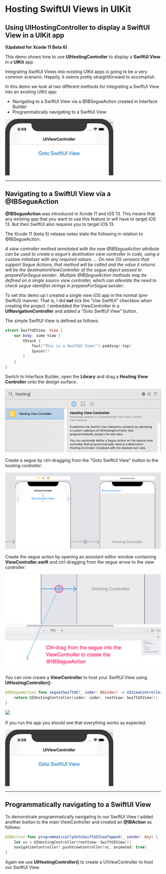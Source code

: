 # Hosting SwiftUI Views in UIKit
## Using UIHostingController to display a SwiftUI View in a UIKit app
**(Updated for Xcode 11 Beta 6)**

This demo shows how to use **UIHostingController** to display a **SwiftUI View** in a **UIKit** app.

Integrating SwiftUI Views into existing UIKit apps is going to be a very common scenario. Happily, it seems pretty straightforward to accomplish.

In this demo we look at two different methods for integrating a SwiftUI View into an existing UIKit app:

* Navigating to a SwiftUI View via a @IBSegueAction created in Interface Builder 
* Programmatically navigating to a SwiftUI View

![](./readme-assets/final01.gif)

___

## Navigating to a SwiftUI View via a @IBSegueAction
**@IBSegueAction** was introduced in Xcode 11 and iOS 13. This means that any existing app that you want to use this feature in will have 
to target iOS 13. But then SwiftUI also requires you to target iOS 13. 

The Xcode 11 (beta 5) release notes state the following in relation to @IBSegueAction:

*A view controller method annotated with the new @IBSegueAction attribute can be used to create a segue’s destination view controller in code, 
using a custom initializer with any required values. … On new OS versions that support Segue Actions, that method will be called and the value 
it returns will be the destinationViewController of the segue object passed to prepareForSegue:sender:. Multiple @IBSegueAction methods 
may be defined on a single source view controller, which can alleviate the need to check segue identifier strings in prepareForSegue:sender:.*

To set this demo up I created a single view iOS app in the normal (pre-SwiftUI) manner. That is, I did **not** tick the “Use SwiftUI” checkbox 
when creating the project. I embedded the ViewController in a **UINavigationController** and added a “Goto SwiftUI View” button.

The simple SwiftUI View is defined as follows:

``` swift
struct SwiftUIView: View {
    var body: some View {
        VStack {
            Text("This is a SwiftUI View!").padding(.top)
            Spacer()
        }
    }
}
```

Switch to Interface Builder, open the **Library** and drag a **Hosting View Controller** onto the design surface.

![](./readme-assets/image01.jpg)

Create a segue by ctrl-dragging from the "Goto SwiftUI View" button to the hosting controller:

![](./readme-assets/image02.jpg)

Create the segue action by opening an assistant editor window containing **ViewController.swift** and ctrl-dragging from the segue 
arrow to the view controller:

![](./readme-assets/image03.jpg)

You can now create a **ViewController** to host your SwiftUI View using **UIHostingController()**:

``` swift
@IBSegueAction func segue2SwiftUI(_ coder: NSCoder) -> UIViewController? {
    return UIHostingController(coder: coder, rootView: SwiftUIView())
}
```

![](./readme-assets/hostingController50.gif)

If you run the app you should see that everything works as expected:

![](./readme-assets/final01.gif)

___

## Programmatically navigating to a SwiftUI View
To demonstrate programmatically navigating to our SwiftUI View I added another button to the main ViewController and created an 
**@IBAction** as follows:

``` swift
@IBAction func programmaticallyGotoSwiftUIViewTapped(_ sender: Any) {
    let vc = UIHostingController(rootView: SwiftUIView())
    navigationController?.pushViewController(vc, animated: true)
}
```

Again we use **UIHostingController()** to create a UIViewController to host our SwiftUI View.
